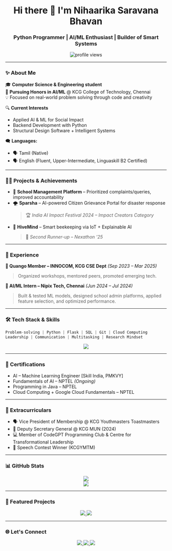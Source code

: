 <h1 align="center">Hi there 👋 I'm Nihaarika Saravana Bhavan</h1>
<h3 align="center">Python Programmer | AI/ML Enthusiast | Builder of Smart Systems</h3>

<p align="center">
  <img src="https://komarev.com/ghpvc/?username=NihaarikaSBhavan&label=Profile%20Views&color=6a5acd&style=flat-square" alt="profile views" />
</p>



---

### ✨ About Me

🎓 **Computer Science & Engineering student**  
🎯 **Pursuing Honors in AI/ML** @ KCG College of Technology, Chennai  
💡 Focused on real-world problem solving through code and creativity

🔍 **Current Interests**  
- Applied AI & ML for Social Impact  
- Backend Development with Python  
- Structural Design Software + Intelligent Systems  

🗨️ **Languages:**  
- 🗣 Tamil (Native)  
- 🗣 English (Fluent, Upper-Intermediate, Linguaskill B2 Certified)

---

### 👩‍💻 Projects & Achievements

- 🏫 **School Management Platform** – Prioritized complaints/queries, improved accountability  
- 🌪️ **Sparsha** – AI-powered Citizen Grievance Portal for disaster response  
  > 🏆 *India AI Impact Festival 2024 – Impact Creators Category*  
- 🐝 **HiveMind** – Smart beekeeping via IoT + Explainable AI  
  > 🥉 *Second Runner-up – Nexathon ’25*

---

### 🧠 Experience

**🔹 Quango Member – INNOCOM, KCG CSE Dept** *(Sep 2023 – Mar 2025)*  
> Organized workshops, mentored peers, promoted emerging tech.

**🔹 AI/ML Intern – Nipix Tech, Chennai** *(Jun 2024 – Jul 2024)*  
> Built & tested ML models, designed school admin platforms, applied feature selection, and optimized performance.

---

### 🛠️ Tech Stack & Skills

```python
Problem-solving | Python | Flask | SQL | Git | Cloud Computing
Leadership | Communication | Multitasking | Research Mindset
```

<p align="center">
  <img src="https://skillicons.dev/icons?i=python,flask,django,git,github,mysql,linux,html,css,js,java,gcp" />
</p>

---

### 📜 Certifications

- AI – Machine Learning Engineer [Skill India, PMKVY]  
- Fundamentals of AI – NPTEL *(Ongoing)*  
- Programming in Java – NPTEL  
- Cloud Computing + Google Cloud Fundamentals – NPTEL

---

### 💬 Extracurriculars

- 🗣 Vice President of Membership @ KCG Youthmasters Toastmasters  
- 🤝 Deputy Secretary General @ KCG MUN (2024)  
- 💻 Member of CodeGPT Programming Club & Centre for Transformational Leadership  
- 🥇 Speech Contest Winner (KCGYMTM)

---

### 📊 GitHub Stats

<p align="center">
  <picture>
    <source srcset="https://github-readme-stats.vercel.app/api?username=NihaarikaSBhavan&show_icons=true&theme=midnight-purple&hide_border=true" media="(prefers-color-scheme: dark)" />
    <source srcset="https://github-readme-stats.vercel.app/api?username=NihaarikaSBhavan&show_icons=true&theme=default&hide_border=true" media="(prefers-color-scheme: light)" />
    <img src="https://github-readme-stats.vercel.app/api?username=NihaarikaSBhavan&show_icons=true&hide_border=true" />
  </picture>
  <br/>
  <picture>
    <source srcset="https://github-readme-streak-stats.herokuapp.com?user=NihaarikaSBhavan&theme=midnight-purple&hide_border=true" media="(prefers-color-scheme: dark)" />
    <source srcset="https://github-readme-streak-stats.herokuapp.com?user=NihaarikaSBhavan&theme=default&hide_border=true" media="(prefers-color-scheme: light)" />
    <img src="https://github-readme-streak-stats.herokuapp.com?user=NihaarikaSBhavan&hide_border=true" />
  </picture>
</p>

---

### 📌 Featured Projects

<p align="center">
  <a href="https://github.com/NihaarikaSBhavan/sparsha-ai">
    <img src="https://github-readme-stats.vercel.app/api/pin/?username=NihaarikaSBhavan&repo=sparsha-ai&theme=transparent&border_color=6a5acd" />
  </a>
  <a href="https://github.com/NihaarikaSBhavan/hivemind">
    <img src="https://github-readme-stats.vercel.app/api/pin/?username=NihaarikaSBhavan&repo=hivemind&theme=transparent&border_color=6a5acd" />
  </a>
</p>

---

### 🌐 Let's Connect

<p align="center">
  <a href="https://linkedin.com/in/nihaarikasaravanabhavan" target="_blank">
    <img src="https://img.shields.io/badge/LinkedIn-%230077B5.svg?style=flat&logo=linkedin&logoColor=white" />
  </a>
  <a href="mailto:nihaarikasbhavan@gmail.com">
    <img src="https://img.shields.io/badge/Gmail-D14836?style=flat&logo=gmail&logoColor=white" />
  </a>
  <a href="tel:+919600276777">
    <img src="https://img.shields.io/badge/Phone-9600276777-black?style=flat&logo=whatsapp" />
  </a>
</p>
